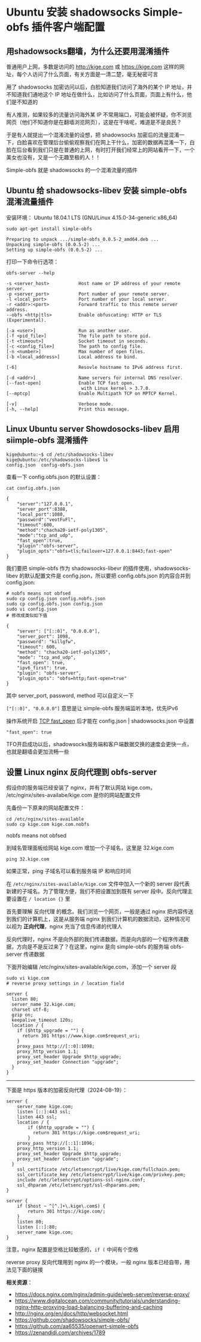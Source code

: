 Ubuntu 安装 shadowsocks Simple-obfs 插件客户端配置
======================================================

用shadowsocks翻墙，为什么还要用混淆插件
-----------------------------------

普通用户上网，多数是访问的 http://kige.com 或 https://kige.com 这样的网址，每个人访问了什么页面，有关方面是一清二楚，毫无秘密可言

用了 shadowsocks 加密访问以后，白脸知道我们访问了海外的某个 IP 地址，并不知道我们通地这个 IP 地址在做什么，比如访问了什么页面，页面上有什么，他们是不知道的

有人推测，如果较多的流量访问海外某 IP 不常用端口，可能会被怀疑，你不浏览网页（他们不知道你是在翻墙浏览网页），这是在干啥呢，难道是不是良民？

于是有人就提出一个混淆流量的设想，把 shadowsocks 加密后的流量混淆一下，白脸喜欢在管理后台偷偷观察我们在网上干什么，加密的数据再混淆一下，白脸在后台看到我们只是在普通的上网，有时打开我们经常上的网站看开一下，一个美女也没有，又是一个无趣至极的人！！

Simple-obfs 就是 shadowsocks 的一个混淆流量的插件

Ubuntu 给 shadowsocks-libev 安装 simple-obfs 混淆流量插件
----------------------------------------------------

安装环境： Ubuntu 18.04.1 LTS (GNU/Linux 4.15.0-34-generic x86_64)

    sudo apt-get install simple-obfs

    Preparing to unpack .../simple-obfs_0.0.5-2_amd64.deb ...
    Unpacking simple-obfs (0.0.5-2) ...
    Setting up simple-obfs (0.0.5-2) ...

打印一下命令行选项：

    obfs-server --help

    -s <server_host>           Host name or IP address of your remote server.
    -p <server_port>           Port number of your remote server.
    -l <local_port>            Port number of your local server.
    -r <addr>:<port>           Forward traffic to this remote server address.
    --obfs <http|tls>          Enable obfuscating: HTTP or TLS (Experimental).

    [-a <user>]                Run as another user.
    [-f <pid_file>]            The file path to store pid.
    [-t <timeout>]             Socket timeout in seconds.
    [-c <config_file>]         The path to config file.
    [-n <number>]              Max number of open files.
    [-b <local_address>]       Local address to bind.

    [-6]                       Resovle hostname to IPv6 address first.

    [-d <addr>]                Name servers for internal DNS resolver.
    [--fast-open]              Enable TCP fast open.
                                with Linux kernel > 3.7.0.
    [--mptcp]                  Enable Multipath TCP on MPTCP Kernel.

    [-v]                       Verbose mode.
    [-h, --help]               Print this message.

Linux Ubuntu server Showdosocks-libev 启用 siimple-obfs 混淆插件
----------------------------

    kige@ubuntu:~$ cd /etc/shadowsocks-libev
    kige@ubuntu:/etc/shadowsocks-libev$ ls
    config.json  config-obfs.json

查看一下 config.obfs.json 的默认设置：

    cat config.obfs.json

    {
        "server":"127.0.0.1",
        "server_port":8388,
        "local_port":1080,
        "password":"veotFuFl",
        "timeout":600,
        "method":"chacha20-ietf-poly1305",
        "mode":"tcp_and_udp",
        "fast_open":true,
        "plugin":"obfs-server",
        "plugin_opts":"obfs=tls;failover=127.0.0.1:8443;fast-open"
    }

我们要把 simple-obfs 作为 shadowsocks-libevr 的插件使用，shadowsocks-libev 的默认配置文件是 config.json，所以要把 config.obfs.json 的内容合并到 config.json:

    # nobfs means not obfsed
    sudo cp config.json config.nobfs.json
    sudo cp config.obfs.json config.json
    sudo vi config.json
    # 修改成类似如下值

    {
        "server": ["[::0]", "0.0.0.0"],
        "server_port": 1098,
        "password": "killgfw",
        "timeout": 600,
        "method": "chacha20-ietf-poly1305",
        "mode": "tcp_and_udp",
        "fast_open": true,
        "ipv6_first": true,
        "plugin": "obfs-server",
        "plugin_opts": "obfs=http;fast-open=true"
    }

其中 server_port, password, method 可以自定义一下

`["[::0]", "0.0.0.0"]` 意思是让 simple-obfs 服务端监听本地，优先IPv6

   操作系统开启 [TCP fast_open](06.01.md) 后才能在 config.json | shadowsocks.json 中设置

    "fast_open": true

TFO开启成功以后，shadowsocks服务端和客户端数据交换的速度会更快一点，也就是翻墙会更加流畅一些

设置 Linux nginx 反向代理到 obfs-server
--------------------------------

假设你的服务端已经安装了 nginx，并有了默认网站 kige.com， /etc/nginx/sites-availabe/kige.com 是你的网站配置文件

先备份一下原来的网站配置文件：

    cd /etc/nginx/sites-available
    sudo cp kige.com kige.com.nobfs

nobfs means not obfsed

到域名管理面板给网站 kige.com 增加一个子域名，这里是 32.kige.com

    ping 32.kige.com

如果正常，ping 子域名可以看到服务端 IP 和响应时间

在 `/etc/nginx/sites-available/kige.com` 文件中加入一个新的 server 段代表新建的子域名。为了管理方便，我们不把设置加到既有 server 段中。反向代理主要设置在 `/ location {}` 里

首先要理解 反向代理 的概念。我们浏览一个网页，一般是通过 nginx 把内容传送到我们的计算机上，这是从服务端 nginx 到我们计算机的数据流动，这种情况可以视为 **正向代理**，nginx 充当了信息传递的代理人

反向代理时，nginx 不是向外部的我们传递数据，而是向内部的一个程序传递数据，方向是不是反过来了？在这里，nginx 是向 simple-obfs 的服务端  obfs-server 传递数据

下面开始编辑 /etc/nginx/sites-available/kige.com，添加一个 server 段

    sudo vi kige.com
    # reverse proxy settings in / location field

    server {
      listen 80;
      server_name 32.kige.com;
      charset utf-8;
      gzip on;
      keepalive_timeout 120s;
      location / {
        if ($http_upgrade = "") {
          return 301 https://www.kige.com$request_uri;
        }
        proxy_pass http://[::0]:1098;
        proxy_http_version 1.1;
        proxy_set_header Upgrade $http_upgrade;
        proxy_set_header Connection "upgrade";
      }
    }

---

下面是 https 版本的加密反向代理（2024-08-19）：

    server {
    	server_name kige.com;
        listen [::]:443 ssl;
        listen 443 ssl;
        location / {
            if ($http_upgrade = "") {
              return 301 https://kige.com$request_uri;
            }
        proxy_pass http://[::1]:1096;
        proxy_http_version 1.1;
        proxy_set_header Upgrade $http_upgrade;
        proxy_set_header Connection "upgrade";
      }
        ssl_certificate /etc/letsencrypt/live/kige.com/fullchain.pem;
        ssl_certificate_key /etc/letsencrypt/live/kige.com/privkey.pem;
        include /etc/letsencrypt/options-ssl-nginx.conf;
        ssl_dhparam /etc/letsencrypt/ssl-dhparams.pem;
    }

    server {
        if ($host ~ ^[^.]+\.kige\.com$) {
            return 301 https://kige.com/;
        }
        listen 80;
        listen [::]:80;
        server_name kige.com;
    }



注意，nginx 配置是空格比较敏感的，`if (` 中间有个空格

reverse proxy 反向代理用到 nginx 的一个模块，一般 nginx 版本已经自带，用法见下面的链接

**相关资源**：

- <https://docs.nginx.com/nginx/admin-guide/web-server/reverse-proxy/>
- <https://www.digitalocean.com/community/tutorials/understanding-nginx-http-proxying-load-balancing-buffering-and-caching>
- <http://nginx.org/en/docs/http/websocket.html>
- <https://github.com/shadowsocks/simple-obfs/>
- <https://github.com/aa65535/openwrt-simple-obfs>
- <https://zenandidi.com/archives/1789>